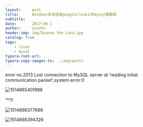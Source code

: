 ```yaml
---
layout:     post
title:      Windows本地连接googlecloud上的mysql数据库
subtitle:   
date:       2017-08-1
author:     yunzhs
header-img: img/Dyanna the Luna.jpg
catalog: true
tags:
    - linux
    - mysql
typora-root-url: ..
typora-copy-images-to: ..\img\posts
---
```


error no.2013 Lost connection to MySQL server at ‘reading initial communication packet',system error:0

![1514865401988](/img/posts/1514865401988.png)

艹!!! 

![1514866377686](/img/posts/1514866377686.png)

![1514866394326](/img/posts/1514866394326.png)